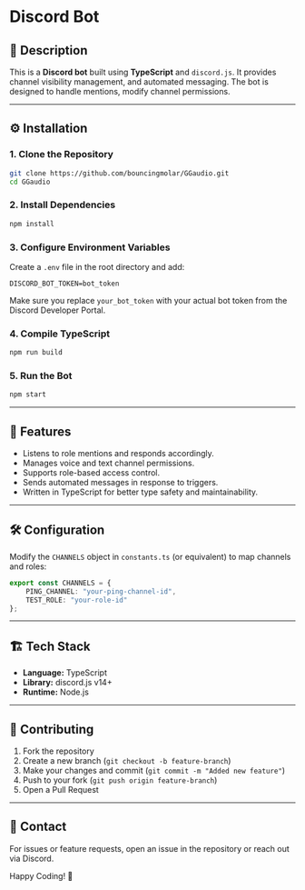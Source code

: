 # Discord Bot

## 📌 Description

This is a **Discord bot** built using **TypeScript** and `discord.js`. It provides channel visibility management, and automated messaging. The bot is designed to handle mentions, modify channel permissions.

---

## ⚙️ Installation

### **1. Clone the Repository**

```sh
git clone https://github.com/bouncingmolar/GGaudio.git
cd GGaudio
```

### **2. Install Dependencies**

```sh
npm install
```

### **3. Configure Environment Variables**

Create a `.env` file in the root directory and add:

```env
DISCORD_BOT_TOKEN=bot_token
```

Make sure you replace `your_bot_token` with your actual bot token from the Discord Developer Portal.

### **4. Compile TypeScript**

```sh
npm run build
```

### **5. Run the Bot**

```sh
npm start
```

---

## 🚀 Features

- Listens to role mentions and responds accordingly.
- Manages voice and text channel permissions.
- Supports role-based access control.
- Sends automated messages in response to triggers.
- Written in TypeScript for better type safety and maintainability.

---

## 🛠 Configuration

Modify the `CHANNELS` object in `constants.ts` (or equivalent) to map channels and roles:

```ts
export const CHANNELS = {
    PING_CHANNEL: "your-ping-channel-id",
    TEST_ROLE: "your-role-id"
};
```



---

## 🏗 Tech Stack

- **Language:** TypeScript
- **Library:** discord.js v14+
- **Runtime:** Node.js

---

## 🤝 Contributing

1. Fork the repository
2. Create a new branch (`git checkout -b feature-branch`)
3. Make your changes and commit (`git commit -m "Added new feature"`)
4. Push to your fork (`git push origin feature-branch`)
5. Open a Pull Request

---

## 📧 Contact

For issues or feature requests, open an issue in the repository or reach out via Discord.

Happy Coding! 🎉